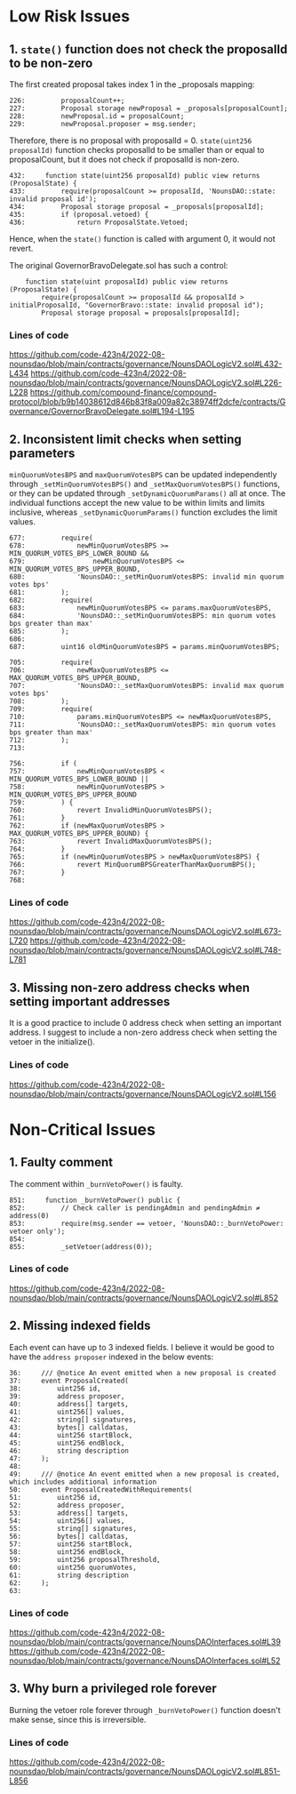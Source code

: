 # Low Risk Issues

## 1. ```state()``` function does not check the proposalId to be non-zero

The first created proposal takes index 1 in the _proposals mapping:
~~~
226:         proposalCount++;
227:         Proposal storage newProposal = _proposals[proposalCount];
228:         newProposal.id = proposalCount;
229:         newProposal.proposer = msg.sender;
~~~

Therefore, there is no proposal with proposalId = 0. ```state(uint256 proposalId)``` function checks proposalId to be smaller than or equal to proposalCount, but it does not check if proposalId is non-zero.
~~~
432:     function state(uint256 proposalId) public view returns (ProposalState) {
433:         require(proposalCount >= proposalId, 'NounsDAO::state: invalid proposal id');
434:         Proposal storage proposal = _proposals[proposalId];
435:         if (proposal.vetoed) {
436:             return ProposalState.Vetoed;
~~~
Hence, when the ```state()``` function is called with argument 0, it would not revert.

The original GovernorBravoDelegate.sol has such a control:
~~~
    function state(uint proposalId) public view returns (ProposalState) {
        require(proposalCount >= proposalId && proposalId > initialProposalId, "GovernorBravo::state: invalid proposal id");
        Proposal storage proposal = proposals[proposalId];

~~~

### Lines of code
https://github.com/code-423n4/2022-08-nounsdao/blob/main/contracts/governance/NounsDAOLogicV2.sol#L432-L434
https://github.com/code-423n4/2022-08-nounsdao/blob/main/contracts/governance/NounsDAOLogicV2.sol#L226-L228
https://github.com/compound-finance/compound-protocol/blob/b9b14038612d846b83f8a009a82c38974ff2dcfe/contracts/Governance/GovernorBravoDelegate.sol#L194-L195






## 2. Inconsistent limit checks when setting parameters

```minQuorumVotesBPS``` and ```maxQuorumVotesBPS``` can be updated independently through ```_setMinQuorumVotesBPS()``` and ```_setMaxQuorumVotesBPS()``` functions, or they can be updated through ```_setDynamicQuorumParams()``` all at once.
The individual functions accept the new value to be within limits and limits inclusive, whereas ```_setDynamicQuorumParams()``` function excludes the limit values.
~~~
677:         require(
678:             newMinQuorumVotesBPS >= MIN_QUORUM_VOTES_BPS_LOWER_BOUND &&
679:                 newMinQuorumVotesBPS <= MIN_QUORUM_VOTES_BPS_UPPER_BOUND,
680:             'NounsDAO::_setMinQuorumVotesBPS: invalid min quorum votes bps'
681:         );
682:         require(
683:             newMinQuorumVotesBPS <= params.maxQuorumVotesBPS,
684:             'NounsDAO::_setMinQuorumVotesBPS: min quorum votes bps greater than max'
685:         );
686: 
687:         uint16 oldMinQuorumVotesBPS = params.minQuorumVotesBPS;
~~~
~~~
705:         require(
706:             newMaxQuorumVotesBPS <= MAX_QUORUM_VOTES_BPS_UPPER_BOUND,
707:             'NounsDAO::_setMaxQuorumVotesBPS: invalid max quorum votes bps'
708:         );
709:         require(
710:             params.minQuorumVotesBPS <= newMaxQuorumVotesBPS,
711:             'NounsDAO::_setMaxQuorumVotesBPS: min quorum votes bps greater than max'
712:         );
713: 
~~~
~~~
756:         if (
757:             newMinQuorumVotesBPS < MIN_QUORUM_VOTES_BPS_LOWER_BOUND ||
758:             newMinQuorumVotesBPS > MIN_QUORUM_VOTES_BPS_UPPER_BOUND
759:         ) {
760:             revert InvalidMinQuorumVotesBPS();
761:         }
762:         if (newMaxQuorumVotesBPS > MAX_QUORUM_VOTES_BPS_UPPER_BOUND) {
763:             revert InvalidMaxQuorumVotesBPS();
764:         }
765:         if (newMinQuorumVotesBPS > newMaxQuorumVotesBPS) {
766:             revert MinQuorumBPSGreaterThanMaxQuorumBPS();
767:         }
768: 
~~~


### Lines of code
https://github.com/code-423n4/2022-08-nounsdao/blob/main/contracts/governance/NounsDAOLogicV2.sol#L673-L720
https://github.com/code-423n4/2022-08-nounsdao/blob/main/contracts/governance/NounsDAOLogicV2.sol#L748-L781




## 3. Missing non-zero address checks when setting important addresses

It is a good practice to include 0 address check when setting an important address. I suggest to include a non-zero address check when setting the vetoer in the initialize().

### Lines of code
https://github.com/code-423n4/2022-08-nounsdao/blob/main/contracts/governance/NounsDAOLogicV2.sol#L156




# Non-Critical Issues

## 1. Faulty comment

The comment within ```_burnVetoPower()``` is faulty.
~~~
851:     function _burnVetoPower() public {
852:         // Check caller is pendingAdmin and pendingAdmin ≠ address(0)
853:         require(msg.sender == vetoer, 'NounsDAO::_burnVetoPower: vetoer only');
854: 
855:         _setVetoer(address(0));
~~~

### Lines of code
https://github.com/code-423n4/2022-08-nounsdao/blob/main/contracts/governance/NounsDAOLogicV2.sol#L852





## 2. Missing indexed fields

Each event can have up to 3 indexed fields.
I believe it would be good to have the ```address proposer``` indexed in the below events:
~~~
36:     /// @notice An event emitted when a new proposal is created
37:     event ProposalCreated(
38:         uint256 id,
39:         address proposer,
40:         address[] targets,
41:         uint256[] values,
42:         string[] signatures,
43:         bytes[] calldatas,
44:         uint256 startBlock,
45:         uint256 endBlock,
46:         string description
47:     );
48: 
49:     /// @notice An event emitted when a new proposal is created, which includes additional information
50:     event ProposalCreatedWithRequirements(
51:         uint256 id,
52:         address proposer,
53:         address[] targets,
54:         uint256[] values,
55:         string[] signatures,
56:         bytes[] calldatas,
57:         uint256 startBlock,
58:         uint256 endBlock,
59:         uint256 proposalThreshold,
60:         uint256 quorumVotes,
61:         string description
62:     );
63: 
~~~

### Lines of code
https://github.com/code-423n4/2022-08-nounsdao/blob/main/contracts/governance/NounsDAOInterfaces.sol#L39
https://github.com/code-423n4/2022-08-nounsdao/blob/main/contracts/governance/NounsDAOInterfaces.sol#L52




## 3. Why burn a privileged role forever

Burning the vetoer role forever through ```_burnVetoPower()``` function doesn't make sense, since this is irreversible.

### Lines of code
https://github.com/code-423n4/2022-08-nounsdao/blob/main/contracts/governance/NounsDAOLogicV2.sol#L851-L856

